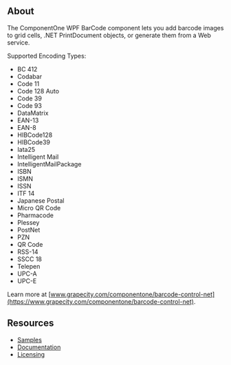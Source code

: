 ## About

The ComponentOne WPF BarCode component lets you add barcode images to grid cells, .NET PrintDocument objects, or generate them from a Web service.

Supported Encoding Types:

- BC 412
- Codabar
- Code 11
- Code 128 Auto
- Code 39
- Code 93
- DataMatrix
- EAN-13
- EAN-8
- HIBCode128
- HIBCode39
- Iata25
- Intelligent Mail
- IntelligentMailPackage
- ISBN
- ISMN
- ISSN
- ITF 14
- Japanese Postal
- Micro QR Code
- Pharmacode
- Plessey
- PostNet
- PZN
- QR Code
- RSS-14
- SSCC 18
- Telepen
- UPC-A
- UPC-E

Learn more at [www.grapecity.com/componentone/barcode-control-net](https://www.grapecity.com/componentone/barcode-control-net).

## Resources

- [Samples](https://github.com/GrapeCity/ComponentOne-WPF-Samples/tree/master/NET_4.6.2)
- [Documentation](https://www.grapecity.com/componentone/docs/wpf)
- [Licensing](https://www.grapecity.com/componentone/licensing)